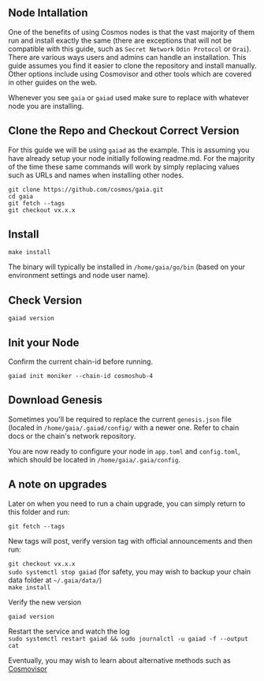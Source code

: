 ## Node Intallation  
One of the benefits of using Cosmos nodes is that the vast majority of them run and install exactly the same (there are exceptions that will not be compatible with this guide, such as `Secret Network` `Odin Protocol` or `Orai`). There are various ways users and admins can handle an installation. This guide assumes you find it easier to clone the repository and install manually. Other options include using Cosmovisor and other tools which are covered in other guides on the web.  
  
Whenever you see `gaia` or `gaiad` used make sure to replace with whatever node you are installing.  
  
## Clone the Repo and Checkout Correct Version  
For this guide we will be using `gaiad` as the example. This is assuming you have already setup your node initially following readme.md. For the majority of the time these same commands will work by simply replacing values such as URLs and names when installing other nodes.  
  
`git clone https://github.com/cosmos/gaia.git`  
`cd gaia`  
`git fetch --tags`  
`git checkout vx.x.x`  
  
## Install  
`make install`  

The binary will typically be installed in `/home/gaia/go/bin` (based on your environment settings and node user name).  
  
## Check Version  
`gaiad version`  

## Init your Node  
Confirm the current chain-id before running.  
  
`gaiad init moniker --chain-id cosmoshub-4`  

## Download Genesis  
Sometimes you'll be required to replace the current `genesis.json` file (localed in `/home/gaia/.gaiad/config/` with a newer one. Refer to chain docs or the chain's network repository.  
  
You are now ready to configure your node in `app.toml` and `config.toml`, which should be located in `/home/gaia/.gaia/config`.
  
## A note on upgrades  
Later on when you need to run a chain upgrade, you can simply return to this folder and run:  
  
`git fetch --tags`  
  
New tags will post, verify version tag with official announcements and then run:  
  
`git checkout vx.x.x`  
`sudo systemctl stop gaiad` (for safety, you may wish to backup your chain data folder at `~/.gaia/data/`)  
`make install`  
  
 Verify the new version  
   
 `gaiad version`  
 
 Restart the service and watch the log  
`sudo systemctl restart gaiad && sudo journalctl -u gaiad -f --output cat`  
  
Eventually, you may wish to learn about alternative methods such as [Cosmovisor](https://github.com/provenance-io/cosmovisor)  
